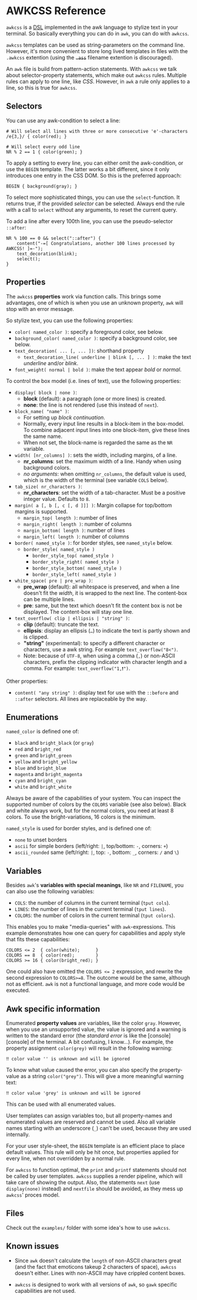 # AWKCSS Reference

`awkcss` is a [DSL][DSL] implemented in the awk language to stylize text in your terminal. So basically everything you can do in `awk`, you can do with `awkcss`. 

`awkcss` templates can be used as string-parameters on the command line. However, it's more convenient to store long lived templates in files with the `.awkcss` extention (using the ~~`.ass`~~ filename extention is discouraged).

An `awk` file is build from pattern-action statements. With `awkcss` we talk about selector-property statements, which make out `awkcss` rules. Multiple rules can apply to one line, like _CSS_. However, in `awk` a rule only applies to a line, so this is true for `awkcss`.


## Selectors

You can use any awk-condition to select a line:

	# Will select all lines with three or more consecutive 'e'-characters
	/e{3,}/ { color(red); }
	
	# Will select every odd line
	NR % 2 == 1 { color(green); }

To apply a setting to every line, you can either omit the awk-condition, or use the `BEGIN` template. The latter works a bit different, since it only introduces one entry in the CSS DOM. So this is the preferred approach:

	BEGIN { background(gray); }

To select more sophisticated things, you can use the `select`-function. It returns true, if the provided _selector_ can be selected. Always end the rule with a call to `select` without any arguments, to reset the current query.

To add a line after every 100th line, you can use the pseudo-selector `::after`:

	NR % 100 == 0 && select("::after") {
		content("-=[ Congratulations, another 100 lines processed by AWKCSS! ]=-");
		text_decoration(blink);
		select();
	}

## Properties

The `awkcss` __properties__ work via function calls. This brings some advantages, one of which is when you use an unknown property, `awk` will stop with an error message.

So stylize text, you can use the following properties:

* `color( named_color )`: specify a foreground color, see below.
* `background_color( named_color )`: specify a background color, see below.
* `text_decoration( ... [, ... ])`: shorthand property
	- `text_decoration_line( underline | blink [, ... ] )`: make the text _underline_ and/or _blink_.
* `font_weight( normal | bold )`: make the text appear _bold_ or _normal_.

To control the box model (i.e. lines of text), use the following properties:

* `display( block | none )`:
	- __block__ (default): a paragraph (one or more lines) is created.
	- __none__: the line is not rendered (use this instead of `next`).
* `block_name( "name" )`:
	- For setting up _block continuation_.
	- Normally, every input line results in a block-item in the box-model. To combine adjacent input lines into one block-item, give these lines the same name.
	- When not set, the block-name is regarded the same as the `NR` variable.
* `width( [nr_columns] )`: sets the width, including margins, of a line.
	- __nr\_columns__: set the maximum width of a line. Handy when using background colors.
	- _no arguments_: when omitting `nr_columns`, the default value is used, which is the width of the terminal (see variable `COLS` below).
* `tab_size( nr_characters )`:
	- __nr\_characters__: set the width of a tab-character. Must be a positive integer value. Defaults to `8`.
* `margin( a [, b [, c [, d ]]] )`: Margin collapse for top/bottom margins is supported.
	- `margin_top( length )`: number of lines
	- `margin_right( length )`: number of columns
	- `margin_bottom( length )`: number of lines
	- `margin_left( length )`: number of columns
* `border( named_style )`: for border styles, see `named_style` below.
	- `border_style( named_style )`
		+ `border_style_top( named_style )`
		+ `border_style_right( named_style )`
		+ `border_style_bottom( named_style )`
		+ `border_style_left( named_style )`
* `white_space( pre | pre_wrap )`:
	- __pre\_wrap__ (default): all whitespace is preserved, and when a line doesn't fit the _width_, it is wrapped to the next line. The content-box can be multiple lines.
	- __pre__: same, but the text which doesn't fit the content box is not be displayed. The content-box will stay one line.
* `text_overflow( clip | ellipsis | "string" )`:
	- __clip__ (default): truncate the text.
	- __ellipsis__: display an ellipsis (`…`) to indicate the text is partly shown and is clipped.
	- __"string"__ (experimental): to specify a different character or characters, use a awk string. For example `text_overflow("8<")`.
	- Note: because of `UTF-8`, when using a comma (`,`) or non-ASCII characters, prefix the clipping indicator with character length and a comma. For example: `text_overflow("1,❗️")`.

Other properties:

* `content( "any string" )`: display text for use with the `::before` and `::after` selectors. All lines are replaceable by the way.


## Enumerations

`named_color` is defined one of:

* `black` and `bright_black` (or `gray`)
* `red` and `bright_red`
* `green` and `bright_green`
* `yellow` and `bright_yellow`
* `blue` and `bright_blue`
* `magenta` and `bright_magenta`
* `cyan` and `bright_cyan`
* `white` and `bright_white`

Always be aware of the capabilities of your system. You can inspect the supported number of colors by the `COLORS` variable (see also below). Black and white always work, but for the normal colors, you need at least 8 colors. To use the bright-variations, 16 colors is the minimum.

`named_style` is used for border styles, and is defined one of:

* `none` to unset borders
* `ascii` for simple borders (left/right: `|`, top/bottom: `-`, corners: `+`)
* `ascii_rounded` same (left/right: `|`, top: `-`, bottom: `_`, corners: `/` and `\`)


## Variables

Besides `awk`'s __variables with special meanings__, like `NR` and `FILENAME`, you can also use the following variables:

* `COLS`: the number of columns in the current terminal (`tput cols`).
* `LINES`: the number of lines in the current terminal (`tput lines`).
* `COLORS`: the number of colors in the current terminal (`tput colors`).

This enables you to make "media-queries" with `awk`-expressions. This example demonstrates how one can query for capabilities and apply style that fits these capabilities:

	COLORS <= 2  { color(white);      }
	COLORS == 8  { color(red);        }
	COLORS >= 16 { color(bright_red); }

One could also have omitted the `COLORS <= 2` expression, and rewrite the second expression to `COLORS>=8`. The outcome would be the same, although not as efficient. `awk` is not a functional language, and more code would be executed.


## Awk specific information

Enumerated __property values__ are variables, like the color `gray`. However, when you use an unsupported value, the value is ignored and a warning is written to the standard error (the _standard error_ is like the [console][console]  of the terminal. A bit confusing, I know…). For example, the property assignment `color(grey)` will result in the following warning:

	‼️ color value '' is unknown and will be ignored

To know what value caused the error, you can also specify the property-value as a string `color("grey")`. This will give a more meaningful warning text:

	‼️ color value 'grey' is unknown and will be ignored

This can be used with all enumerated values.

User templates can assign variables too, but all property-names and enumerated values are reserved and cannot be used. Also all variable names starting with an underscore (`_`) can't be used, because they are used internally.

For your user style-sheet, the `BEGIN` template is an efficient place to place default values. This rule will only be hit once, but properties applied for every line, when not overridden by a normal rule.

For `awkcss` to function optimal, the `print` and `printf` statements should not be called by user templates. `awkcss` supplies a render pipeline, which will take care of showing the output. Also, the statements `next` (use `display(none)` instead) and `nextfile` should be avoided, as they mess up `awkcss`' proces model.

## Files

Check out the `examples/` folder with some idea's how to use `awkcss`.


## Known issues

* Since `awk` doesn't calculate the `length` of non-ASCII characters great (and the fact that emoticons takeup 2 characters of space), `awkcss` doesn't either. Lines with non-ASCII may have crippled content boxes.
* `awkcss` is designed to work with all versions of `awk`, so `gawk` specific capabilities are not used.


  [DSL]: https://en.wikipedia.org/wiki/Domain-specific_language "Domain-specific language"
